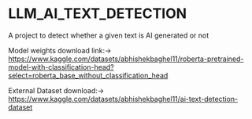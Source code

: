 # LLM_AI_TEXT_DETECTION
A project to detect whether a given text is AI generated or not

Model weights download link:-> https://www.kaggle.com/datasets/abhishekbaghel11/roberta-pretrained-model-with-classification-head?select=roberta_base_without_classification_head

External Dataset download:-> https://www.kaggle.com/datasets/abhishekbaghel11/ai-text-detection-dataset
